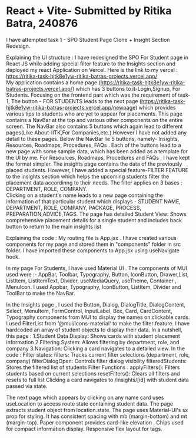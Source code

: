 # React + Vite- Submitted by Ritika Batra, 240876

I have attempted task 1 - SPO Student Page Clone + Insight Section Redesign.

Explaining the UI structure : 
I have redesigned the SPO For Student page in React JS while adding special filter feature to the Insights section and deployed my react Application on Vercel.
Here is the link to my vercel : https://ritika-task-hjtk8e1yw-ritika-batras-projects.vercel.app/  
My application contains a home page  (https://ritika-task-hjtk8e1yw-ritika-batras-projects.vercel.app/)  which has 3 buttons to it-Login,Signup, For Students. Focusing on the frontend part which was the requirement of task-1, The button - FOR STUDENTS leads to the next page (https://ritika-task-hjtk8e1yw-ritika-batras-projects.vercel.app/newpage)  which provides various tips to students who are yet to appear for placements. This page contains a NavBar at the top and various other components on the entire screen.
The NavBar also contains 5 buttons which again lead to different pages(Like About-IITK,For Companies,etc.).However I have not added any detail to these pages.
Below the NavBar lie 5 buttons, namely- Insights, Resources, Roadmaps, Procedures, FAQs . 
Each of the buttons lead to a new page with some sample data, which has been added as a template for the UI by me.
For Resources, Roadmaps, Procedures and FAQs , I have kept the format simpler.
The insights page contains the data of the previously placed students. However, I have added a special feature-FILTER FEATURE to the insights section which helps the upcoming students filter the placement data accordinng to their needs.
The filter applies on 3 bases : DEPARTMENT, ROLE, COMPANY.  
Clicking on a student's name leads to a new page containing the information of that particular student which displays - STUDENT NAME, DEPARTMENT, ROLE, COMPANY, PACKAGE, PROCESS, PREPARATION,ADVICE,TAGS.
The page has detailed Student View: Shows comprehensive placement details for a single student and includes back button to return to the main insights list

Explaining the code : 
My routing file is App.jsx . I have created various components for my page and stored them in "components" folder in src folder. I have imported these components to App.jsx using useNavigate hook. 

In my page For Students, I have used Material UI . The components of MUI used were :- AppBar, Toolbar, Typography, Button, IconButton, Drawer,List,  ListItem, ListItemText, Divider,  useMediaQuery, useTheme,  Container , MenuIcon.
I used Appbar, Typography, IconButton, ListItem, Divider and ToolBar to make the NavBar.

In the Insights page , I used the Button, Dialog, DialogTitle, DialogContent, Select, MenuItem, FormControl, InputLabel, Box, Card, CardContent, Typography components from MUI to display the names on clickable cards.
I used FilterList from '@mui/icons-material' to make the filter feature.
I have hardcoded an array of student objects to display their data.
In a nutshell, this page :
1.Student Data Display: Shows cards with student placement information
2.Filtering System: Allows filtering by department, role, and company
3.Navigation: Clicking a card navigates to a detailed view.
In the code :
Filter states:
filters: Tracks current filter selections (department, role, company)
filterDialogOpen: Controls filter dialog visibility
filteredStudents: Stores the filtered list of students
Filter Functions :
applyFilters(): Filters students based on current selections
resetFilters(): Clears all filters and resets to full list
Clicking a card navigates to /insights/[id] with student data passed via state.

The next page which appears by clicking on any name card uses useLocation to access route state containing student data. The page extracts student object from location.state.  The page uses Material-UI's sx prop for styling. It has consistent spacing with mb (margin-bottom) and mt (margin-top). Paper component provides card-like elevation . Chips used for compact information display. Responsive flex layout for tags. 





